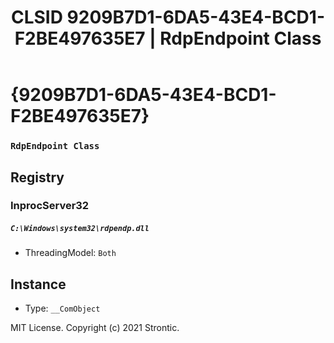 ﻿---
title: "CLSID 9209B7D1-6DA5-43E4-BCD1-F2BE497635E7 | RdpEndpoint Class"
excerpt: What is COM-Object CLSID 9209B7D1-6DA5-43E4-BCD1-F2BE497635E7?
---

# {9209B7D1-6DA5-43E4-BCD1-F2BE497635E7}

### `RdpEndpoint Class`

## Registry


### InprocServer32

##### `C:\Windows\system32\rdpendp.dll`
* ThreadingModel: `Both`

## Instance

* Type: `__ComObject`

MIT License. Copyright (c) 2021 Strontic.


